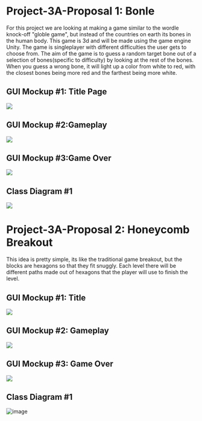 # Project-3A-Proposal 1: Bonle
  For this project we are looking at making a game similar to the wordle knock-off "globle game", but instead of the countries on earth its bones in the human body. This game is 3d and will be made using the game engine Unity. The game is singleplayer with different difficulties the user gets to choose from. The aim of the game is to guess a random target bone out of a selection of bones(specific to difficulty) by looking at the rest of the bones. When you guess a wrong bone, it will light up a color from white to red, with the closest bones being more red and the farthest being more white.

## GUI Mockup #1: Title Page
![](Bonle.png)
## GUI Mockup #2:Gameplay
![](Bone.png)
## GUI Mockup #3:Game Over
![](game_over.ong.png)
## Class Diagram #1
![](bonle.drawio.png)


# Project-3A-Proposal 2: Honeycomb Breakout
  This idea is pretty simple, its like the traditional game breakout, but the blocks are hexagons so that they fit snuggly. Each level there will be different paths
  made out of hexagons that the player will use to finish the level.

## GUI Mockup #1: Title
![](hon.png)
## GUI Mockup #2: Gameplay
![](AAAAAAAAAAa.png)
## GUI Mockup #3: Game Over
![](HonGameOver.png)
## Class Diagram #1
![image](https://user-images.githubusercontent.com/62191514/160895477-b47332d5-199b-4343-859b-b30ab2fb30c2.png)
